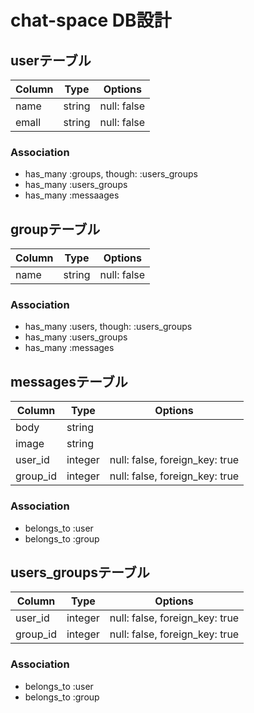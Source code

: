 # chat-space DB設計
## userテーブル
|Column|Type|Options|
|------|----|-------|
|name|string|null: false|
|emall|string|null: false|
### Association
- has_many :groups, though: :users_groups
- has_many :users_groups
- has_many :messaages

## groupテーブル
|Column|Type|Options|
|------|----|-------|
|name|string|null: false|
### Association
- has_many :users, though: :users_groups
- has_many :users_groups
- has_many :messages

## messagesテーブル
|Column|Type|Options|
|------|----|-------|
|body|string||
|image|string||
|user_id|integer|null: false, foreign_key: true|
|group_id|integer|null: false, foreign_key: true|
### Association
- belongs_to :user
- belongs_to :group

## users_groupsテーブル
|Column|Type|Options|
|------|----|-------|
|user_id|integer|null: false, foreign_key: true|
|group_id|integer|null: false, foreign_key: true|
### Association
- belongs_to :user
- belongs_to :group
